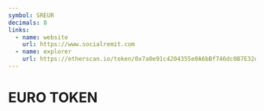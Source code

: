 ```yaml
---
symbol: SREUR
decimals: 8
links:
  - name: website
    url: https://www.socialremit.com
  - name: explorer
    url: https://etherscan.io/token/0x7a0e91c4204355e0A6bBf746dc0B7E32dFEFDecf
---
```


# EURO TOKEN
